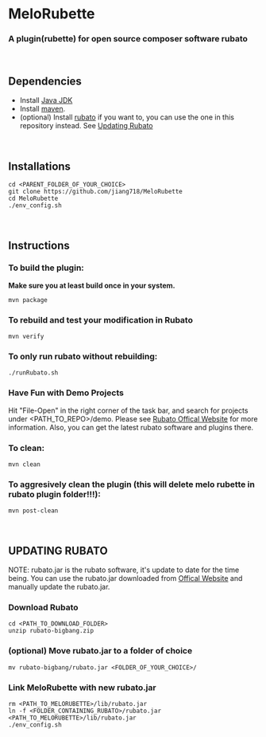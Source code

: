 # MeloRubette
### A plugin(rubette) for open source composer software rubato
<br />

## Dependencies
- Install [Java JDK](https://www.oracle.com/technetwork/java/javase/downloads/index.html)
- Install [maven](https://maven.apache.org/install.html).
- \(optional) Install [rubato](http://www.rubato.org/rubatocomposer.html) if you want to, you can use the one in this repository instead. See [Updating Rubato](#updating-rubato)
<br />

## Installations 
```
cd <PARENT_FOLDER_OF_YOUR_CHOICE>
git clone https://github.com/jiang718/MeloRubette 
cd MeloRubette
./env_config.sh
```
<br />

## Instructions
### To build the plugin:
**Make sure you at least build once in your system.**
```
mvn package
```
### To rebuild and test your modification in Rubato
```
mvn verify 
```
### To only run rubato without rebuilding:
```
./runRubato.sh
```
### Have Fun with Demo Projects
Hit "File-Open" in the right corner of the task bar, and search for projects under <PATH_TO_REPO>/demo.
Please see [Rubato Offical Website](http://www.rubato.org/) for more information.
Also, you can get the latest rubato software and plugins there.
### To clean:
```
mvn clean
```
### To aggresively clean the plugin (this will delete melo rubette in rubato plugin folder!!!):
```
mvn post-clean
```
<br />

## <a name="updating-rubato">UPDATING RUBATO</a>
NOTE: rubato.jar is the rubato software, it's update to date for the time being.
You can use the rubato.jar downloaded from [Offical Website](http://www.rubato.org/rubatocomposer.html) and manually update the rubato.jar.
### Download Rubato
```
cd <PATH_TO_DOWNLOAD_FOLDER>
unzip rubato-bigbang.zip
```
### \(optional) Move rubato.jar to a folder of choice
```
mv rubato-bigbang/rubato.jar <FOLDER_OF_YOUR_CHOICE>/
```
### Link MeloRubette with new rubato.jar
```
rm <PATH_TO_MELORUBETTE>/lib/rubato.jar
ln -f <FOLDER_CONTAINING_RUBATO>/rubato.jar <PATH_TO_MELORUBETTE>/lib/rubato.jar
./env_config.sh
```
